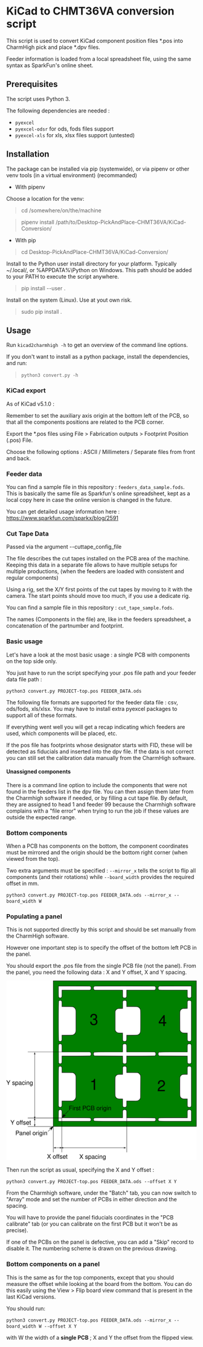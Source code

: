 # KiCad to CHMT36VA conversion script

This script is used to convert KiCad component position files *.pos into CharmHigh pick and place *.dpv files.

Feeder information is loaded from a local spreadsheet file, using the same syntax as SparkFun's online sheet.

## Prerequisites
The script uses Python 3. 

The following dependencies are needed : 
* `pyexcel`
* `pyexcel-odsr` for ods, fods files support
* `pyexcel-xls` for xls, xlsx files support (untested)

## Installation

The package can be installed via pip (systemwide), or via pipenv or other venv tools (in a virtual environment) (recommanded)

* With pipenv

Choose a location for the venv: 
> cd /somewhere/on/the/machine

> pipenv install /path/to/Desktop-PickAndPlace-CHMT36VA/KiCad-Conversion/

* With pip

> cd Desktop-PickAndPlace-CHMT36VA/KiCad-Conversion/

Install to the Python user install directory for your platform. Typically ~/.local/, or %APPDATA%\Python on Windows. This path should be added to your PATH to execute the script anywhere.

> pip install --user .

Install on the system (Linux). Use at yout own risk.

> sudo pip install . 


## Usage

Run `kicad2charmhigh -h` to get an overview of the command line options.

If you don't want to install as a python package, install the dependencies, and run:
> `python3 convert.py -h`

### KiCad export
As of KiCad v5.1.0 : 

Remember to set the auxiliary axis origin at the bottom left of the PCB, so that all the components positions are related to the PCB corner.

Export the *.pos files using File > Fabrication outputs > Footprint Position (.pos) File.

Choose the following options : ASCII / Millimeters / Separate files from front and back.

### Feeder data
You can find a sample file in this repository : `feeders_data_sample.fods`. This is basically the same file as Sparkfun's online spreadsheet, kept as a local copy here in case the online version is changed in the future.

You can get detailed usage information here : https://www.sparkfun.com/sparkx/blog/2591

### Cut Tape Data
Passed via the argument --cuttape_config_file

The file describes the cut tapes installed on the PCB area of the machine.
Keeping this data in a separate file allows to have multiple setups for multiple productions, 
(when the feeders are loaded with consistent and regular components)

Using a rig, set the X/Y first points of the cut tapes by moving to it with the camera.
The start points should move too much, if you use a dedicate rig.

You can find a sample file in this repository : `cut_tape_sample.fods`.

The names (Components in the file) are, like in the feeders spreadsheet, a concatenation of the partnumber and footprint.

### Basic usage
Let's have a look at the most basic usage : a single PCB with components on the top side only. 

You just have to run the script specifying your .pos file path and your feeder data file path : 

    python3 convert.py PROJECT-top.pos FEEDER_DATA.ods

The following file formats are supported for the feeder data file : csv, ods/fods, xls/xlsx. You may have to install extra pyexcel packages to support all of these formats.

If everything went well you will get a recap indicating which feeders are used, which components will be placed, etc.

If the pos file has footprints whose designator starts with FID, these will be detected as fiducials and inserted into the dpv file. If the data is not correct you can still set the calibration data manually from the CharmHigh software.

#### Unassigned components
There is a command line option to include the components that were not found in the feeders list in the dpv file. You can then assign them later from the Charmhigh software if needed, or by filling a cut tape file. By default, they are assigned to head 1 and feeder 99 because the Charmhigh software complains with a "file error" when trying to run the job if these values are outside the expected range.

### Bottom components
When a PCB has components on the bottom, the component coordinates must be mirrored and the origin should be the bottom right corner (when viewed from the top).

Two extra arguments must be specified : `--mirror_x` tells the script to flip all components (and their rotations) while `--board_width` provides the required offset in mm. 

    python3 convert.py PROJECT-top.pos FEEDER_DATA.ods --mirror_x --board_width W


### Populating a panel
This is not supported directly by this script and should be set manually from the CharmHigh software.

However one important step is to specify the offset of the bottom left PCB in the panel. 

You should export the .pos file from the single PCB file (not the panel). From the panel, you need the following data : X and Y offset, X and Y spacing. 

![Panel offset and spacing](doc/panel_parameters.png)

Then run the script as usual, specifying the X and Y offset : 

    python3 convert.py PROJECT-top.pos FEEDER_DATA.ods --offset X Y

From the Charmhigh software, under the "Batch" tab, you can now switch to "Array" mode and set the number of PCBs in either direction and the spacing.

You will have to provide the panel fiducials coordinates in the "PCB calibrate" tab (or you can calibrate on the first PCB but it won't be as precise).

If one of the PCBs on the panel is defective, you can add a "Skip" record to disable it. The numbering scheme is drawn on the previous drawing.

### Bottom components on a panel
This is the same as for the top components, except that you should measure the offset while looking at the board from the bottom. You can do this easily using the View > Flip board view command that is present in the last KiCad versions.

You should run: 

    python3 convert.py PROJECT-top.pos FEEDER_DATA.ods --mirror_x --board_width W --offset X Y

with W the width of a **single PCB** ; X and Y the offset from the flipped view.